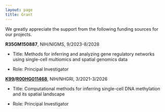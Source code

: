 ```yaml
---
layout: page
title: Grant
---
```


We greatly appreciate the support from the following funding sources for our projects.

**R35GM150887**, NIH/NIGMS, 9/2023-8/2028

* Title: Methods for inferring and analyzing gene regulatory networks using single-cell multiomics and spatial genomics data 

* Role: Principal Investigator 


**[K99](https://reporter.nih.gov/search/wzGcGJKVAkSnArnbJrPa4w/project-details/10104023)/[R00HG011468](https://reporter.nih.gov/search/wzGcGJKVAkSnArnbJrPa4w/project-details/10679088)**, NIH/NHGRI, 3/2021-3/2026

* Title: Computational methods for inferring single-cell DNA methylation and its spatial landscape 

* Role: Principal Investigator
